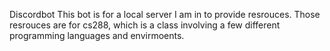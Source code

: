Discordbot
This bot is for a local server I am in to provide resrouces.
Those resrouces are for cs288, which is a class involving a few different programming languages and envirmoents.
